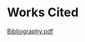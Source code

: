 # Works Cited
[Bibliography.pdf](https://github.com/BenjaminHellebust/BenjaminHellebust.github.io/files/8674185/Bibliography.pdf ':include :type=iframe width=100% height=100%')
